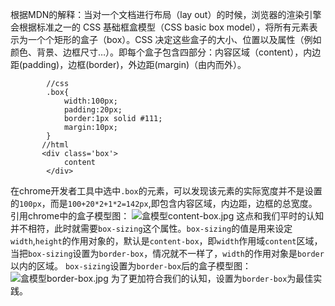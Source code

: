 根据MDN的解释：当对一个文档进行布局（lay out）的时候，浏览器的渲染引擎会根据标准之一的 CSS 基础框盒模型（CSS basic box model），将所有元素表示为一个个矩形的盒子（box）。CSS 决定这些盒子的大小、位置以及属性（例如颜色、背景、边框尺寸…）。即每个盒子包含四部分：内容区域（content），内边距(padding)，边框(border)，外边距(margin)（由内而外）。
````
        //css
        .box{
            width:100px;
            padding:20px;
            border:1px solid #111;
            margin:10px;
        }
       //html
       <div class='box'>
            content
        </div>
````
在chrome开发者工具中选中`.box`的元素，可以发现该元素的实际宽度并不是设置的`100px`，而是`100+20*2+1*2=142px`,即包含内容区域，内边距，边框的总宽度。
引用chrome中的盒子模型图：
![盒模型content-box.jpg](https://upload-images.jianshu.io/upload_images/13613564-6362670adafd5df9.jpg?imageMogr2/auto-orient/strip%7CimageView2/2/w/1240)
这点和我们平时的认知并不相符，此时就需要`box-sizing`这个属性。`box-sizing`的值是用来设定`width`,`height`的作用对象的，默认是`content-box`，即`width`作用域`content`区域，当把`box-sizing`设置为`border-box`，情况就不一样了，`width`的作用对象是`border`以内的区域。
`box-sizing`设置为`border-box`后的盒子模型图：
![盒模型border-box.jpg](https://upload-images.jianshu.io/upload_images/13613564-234a4fda8fe3f58e.jpg?imageMogr2/auto-orient/strip%7CimageView2/2/w/1240)
为了更加符合我们的认知，设置为`border-box`为最佳实践。




